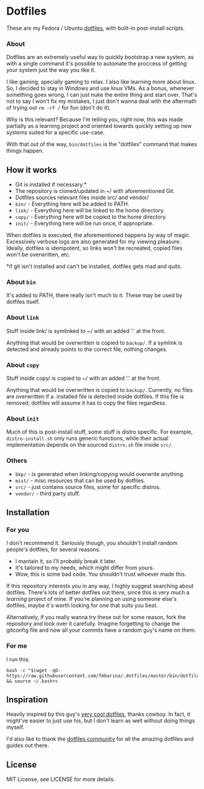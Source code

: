 # Dotfiles

These are my Fedora / Ubuntu [dotfiles](https://dotfiles.github.io), with built-in post-install scripts.

### About

Dotfiles are an extremely useful way to quickly bootstrap a new system, as with a single command it's possible to automate the proccess of getting your system just the way you like it.

I like gaming, specially gaming to relax. I also like learning more about linux. So, I decided to stay in Windows and use linux VMs. As a bonus, whenever something goes wrong, I can just nuke the entire thing and start over. That's not to say I won't fix my mistakes, I just don't wanna deal with the aftermath of trying out `rm -rf /` for fun (don't do it).

Why is this relevant? Because I'm telling you, right now, this was made partially as a learning project and oriented towards quickly setting up new systems suited for a specific use-case. 

With that out of the way, `bin/dotfiles` is the "dotfiles" command that makes things happen.

## How it works

- Git is installed if necessary.*
- The repository is cloned/updated in ~/ with aforementioned Git.
- Dotfiles sources relevant files inside src/ and vendor/
- `bin/` - Everything here will be added to PATH.
- `link/` - Everything here will be linked to the home directory.
- `copy/` - Everything here will be copied to the home directory.
- `init/` - Everything here will be run once, if appropriate.

When dotfiles is executed, the aforementioned happens by way of magic. Excessively verbose logs are also generated for my viewing pleasure. Ideally, dotfiles is idempotent, so links won't be recreated, copied files won't be overwritten, etc.

*if git isn't installed and can't be installed, dotfiles gets mad and quits.

### About `bin`

It's added to PATH, there really isn't much to it. These may be used by dotfiles itself.

### About `link`

Stuff inside link/ is symlinked to ~/ with an added '.' at the front.

Anything that would be overwritten is copied to `backup/`. If a symlink is detected and already points to the correct file, nothing changes.

### About `copy`

Stuff inside copy/ is copied to ~/ with an added '.' at the front.

Anything that would be overwritten is copied to `backup/`. Currently, no files are overwritten if a .installed file is detected inside dotfiles. If this file is removed, dotfiles will assume it has to copy the files regardless.

### About `init`

Much of this is post-install stuff, some stuff is distro specific. For example, `distro-install.sh` only runs generic functions, while their actual implementation depends on the sourced `distro.sh` file inside `src/`.

### Others

- `bkp/` - is generated when linking/copying would overwrite anything.
- `mist/` - misc resources that can be used by dotfiles.
- `src/` - just contains source files, some for specific distros.
- `vendor/` - third party stuff.

## Installation

### For you

I don't recommend it. Seriously though, you shouldn't install random people's dotfiles, for several reasons.
- I mantain it, so I'll probably break it later.
- It's tailored to my needs, which might differ from yours.
- Wow, this is some bad code. You shouldn't trust whoever made this.

If this repository interests you in any way, I highly suggest searching about dotfiles. There's lots of better dotfiles out there, since this is very much a *learning* project of mine. If you're planning on using someone else's dotfiles, maybe it's worth looking for one that suits you best. 

Alternatively, if you really wanna try these out for some reason, fork the repository and look over it carefully. Imagine forgetting to change the gitconfig file and now all your commits have a random guy's name on them. 

### For me

I run this:
```
bash -c "$(wget -qO- https://raw.githubusercontent.com/fmbarina/.dotfiles/master/bin/dotfiles)" && source ~/.bashrc
```

## Inspiration

Heavily inspired by this guy's [very cool dotfiles](https://github.com/cowboy/dotfiles), thanks cowboy. In fact, it might've easier to just use his, but I don't learn as well without doing things myself.

I'd also like to thank the [dotfiles community](https://dotfiles.github.io) for all the amazing dotfiles and guides out there.

## License

MIT License, see LICENSE for more details.
